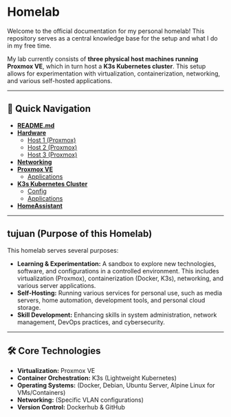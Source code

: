 # Homelab

Welcome to the official documentation for my personal homelab! This repository serves as a central knowledge base for the setup and what I do in my free time.

My lab currently consists of **three physical host machines running Proxmox VE**, which in turn host a **K3s Kubernetes cluster**. This setup allows for experimentation with virtualization, containerization, networking, and various self-hosted applications.

---

## 🚀 Quick Navigation

- [**README.md**](./README.md)
- [**Hardware**](./hardware/)
  - [Host 1 (Proxmox)](./hardware/pve-1/specs.md)
  - [Host 2 (Proxmox)](./hardware/pve-2/specs.md)
  - [Host 3 (Proxmox)](./hardware/pve-3/specs.md)
- [**Networking**](./networking/config.md)
- [**Proxmox VE**](./proxmox/)
  - [Applications](./proxmox/applications.md)
- [**K3s Kubernetes Cluster**](./k3s-cluster/)
  - [Config](./k3s-cluster/config.md)
  - [Applications](./k3s-cluster/applications.md)
- [**HomeAssistant**](./homeassistant/smarthome.md)

---

## tujuan (Purpose of this Homelab)

This homelab serves several purposes:

- **Learning & Experimentation:** A sandbox to explore new technologies, software, and configurations in a controlled environment. This includes virtualization (Proxmox), containerization (Docker, K3s), networking, and various server applications.
- **Self-Hosting:** Running various services for personal use, such as media servers, home automation, development tools, and personal cloud storage.
- **Skill Development:** Enhancing skills in system administration, network management, DevOps practices, and cybersecurity.

---

## 🛠️ Core Technologies

- **Virtualization:** Proxmox VE
- **Container Orchestration:** K3s (Lightweight Kubernetes)
- **Operating Systems:** (Docker, Debian, Ubuntu Server, Alpine Linux for VMs/Containers)
- **Networking:** (Specific VLAN configurations)
- **Version Control:** Dockerhub & GitHub
